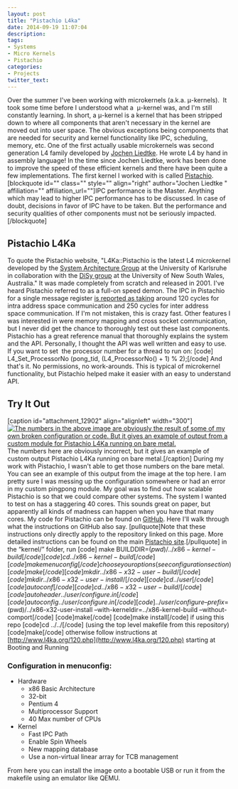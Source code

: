 ```yaml
---
layout: post
title: "Pistachio L4ka"
date: 2014-09-19 11:07:04
description:
tags:
- Systems
- Micro Kernels
- Pistachio
categories:
- Projects
twitter_text:
---
```


Over the summer I've been working with microkernels (a.k.a. μ-kernels).  It took some time before I understood what a  μ-kernel was, and I'm still constantly learning. In short, a μ-kernel is a kernel that has been stripped down to where all components that aren't necessary in the kernel are moved out into user space. The obvious exceptions being components that are needed for security and kernel functionality like IPC, scheduling, memory, etc. One of the first actually usable microkernels was second generation L4 family developed by [Jochen Liedtke](http://en.wikipedia.org/wiki/Jochen_Liedtke). He wrote L4 by hand in assembly language! In the time since Jochen Liedtke, work has been done to improve the speed of these efficient kernels and there have been quite a few implementations. The first kernel I worked with is called [Pistachio](http://www.l4ka.org/65.php). [blockquote id="" class="" style="" align="right" author="Jochen Liedtke " affiliation="" affiliation_url=""]IPC performance is the Master. Anything which may lead to higher IPC performance has to be discussed. In case of doubt, decisions in favor of IPC have to be taken. But the performance and security qualities of other components must not be seriously impacted.[/blockquote]

## Pistachio L4Ka

To quote the Pistachio website, "L4Ka::Pistachio is the latest L4 microkernel developed by the [System Architecture Group](http://os.ibds.kit.edu/ "externer Link: http://os.ibds.kit.edu/") at the University of Karlsruhe in collaboration with the [DiSy group](http://www.disy.cse.unsw.edu.au/ "externer Link: http://www.disy.cse.unsw.edu.au/") at the University of New South Wales, Australia." It was made completely from scratch and released in 2001. I've heard Pistachio referred to as a full-on speed demon. The IPC in Pistachio for a single message register [is reported as taking](https://www.l4ka.org/126.php) around 120 cycles for intra address space communication and 250 cycles for inter address space communication. If I'm not mistaken, this is crazy fast. Other features I was interested in were memory mapping and cross socket communication, but I never did get the chance to thoroughly test out these last components. Pistachio has a great reference manual that thoroughly explains the system and the API. Personally, I thought the API was well written and easy to use. If you want to set  the processor number for a thread to run on: [code] <span class="n">L4_Set_ProcessorNo</span> <span class="p">(</span><span class="n">pong_tid</span><span class="p">,</span> <span class="p">(</span><span class="n">L4_ProcessorNo</span><span class="p">()</span> <span class="o">+</span> <span class="mi">1</span><span class="p">)</span> <span class="o">%</span> <span class="mi">2</span><span class="p">);</span>[/code] And that's it. No permissions, no work-arounds. This is typical of microkernel functionality, but Pistachio helped make it easier with an easy to understand API.

## Try It Out

[caption id="attachment_12902" align="alignleft" width="300"][![The numbers in the above image are obviously the result of some of my own broken configuration or code. But it gives an example of output from a custom module for Pistachio L4Ka running on bare metal.](http://scaperoth.com/wp-content/uploads/2014/09/image2-300x225.jpg)](http://scaperoth.com/wp-content/uploads/2014/09/image2-e1411085215831.jpg) The numbers here are obviously incorrect, but it gives an example of custom output Pistachio L4Ka running on bare metal.[/caption] During my work with Pistachio, I wasn't able to get those numbers on the bare metal. You can see an example of this output from the image at the top here. I am pretty sure I was messing up the configuration somewhere or had an error in my custom pingpong module. My goal was to find out how scalable Pistachio is so that we could compare other systems. The system I wanted to test on has a staggering 40 cores. This sounds great on paper, but apparently all kinds of madness can happen when you have that many cores. My code for Pistachio can be found on [GitHub](https://github.com/scaperoth/pistachio-qemu/blob/master/mscapero.org). Here I'll walk through what the instructions on GitHub also say. [pullquote]Note that these instructions only directly apply to the repository linked on this page. More detailed instructions can be found on the main [Pistachio site](http://www.l4ka.org/120.php).[/pullquote] in the “kernel/” folder, run [code] make BUILDDIR=$(pwd)/../x86-kernel-build [/code] [code]cd ../x86-kernel-build[/code] [code]make menuconfig[/code] choose your options (see configuration section) [code]make[/code] [code]mkdir ../x86-x32-user-build/[/code] [code]mkdir ../x86-x32-user-install/[/code] [code]cd ../user[/code] [code]autoconf[/code] [code]cd ../x86-x32-user-build/[/code] [code]autoheader ../user/configure.in[/code] [code]autoconfig ../user/configure.in[/code] [code]../user/configure –prefix=$(pwd)/../x86-x32-user-install –with-kerneldir=../x86-kernel-build –without-comport[/code] [code]make[/code] [code]make install[/code] if using this repo [code]cd ../../[/code] (using the top level makefile from this repository)[code]make[/code] otherwise follow instructions at [http://www.l4ka.org/120.php](http://www.l4ka.org/120.php) starting at Booting and Running

### Configuration in menuconfig:

*   Hardware
    *   x86 Basic Architecture
    *   32-bit
    *   Pentium 4
    *   Multiprocessor Support
    *   40 Max number of CPUs
*   Kernel
    *   Fast IPC Path
    *   Enable Spin Wheels
    *   New mapping database
    *   Use a non-virtual linear array for TCB management

From here you can install the image onto a bootable USB or run it from the makefile using an emulator like QEMU.